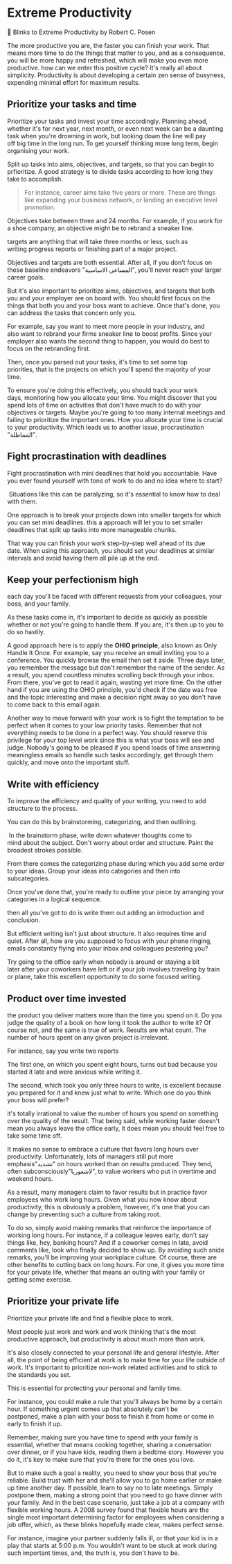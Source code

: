 # Extreme Productivity

<aside>
📖 Blinks to Extreme Productivity by Robert C. Posen

</aside>

The more productive you are, the faster you can finish your work. That means more time to do the things that matter to you, and as a consequence, you will be more happy and refreshed, which will make you even more productive. how can we enter this positive cycle? It's really all about simplicity. Productivity is about developing a certain zen sense of busyness, expending minimal effort for maximum results.

## Prioritize your tasks and time

Prioritize your tasks and invest your time accordingly. Planning ahead, whether it's for next year, next month, or even next week can be a daunting task when you're drowning in work, but looking down the line will pay off big time in the long run. To get yourself thinking more long term, begin organising your work. 

Split up tasks into aims, objectives, and targets, so that you can begin to prfioritize. A good strategy is to divide tasks according to how long they take to accomplish.

> For instance, career aims take five years or more. These are things like expanding your business network, or landing an executive level promotion.
> 

Objectives take between three and 24 months. For example, if you work for a shoe company, an objective might be to rebrand a sneaker line. 

targets are anything that will take three months or less, such as writing progress reports or finishing part of a major project. 

Objectives and targets are both essential. After all, if you don't focus on these baseline endeavors "المساعي الاساسية", you'll never reach your larger career goals.

But it's also important to prioritize aims, objectives, and targets that both you and your employer are on board with. You should first focus on the things that both you and your boss want to achieve. Once that's done, you can address the tasks that concern only you. 

For example, say you want to meet more people in your industry, and also want to rebrand your firms sneaker line to boost profits. Since your employer also wants the second thing to happen, you would do best to focus on the rebranding first.

Then, once you parsed out your tasks, it's time to set some top priorities, that is the projects on which you'll spend the majority of your time. 

To ensure you're doing this effectively, you should track your work days, monitoring how you allocate your time. You might discover that you spend lots of time on activities that don't have much to do with your objectives or targets. Maybe you're going to too many internal meetings and failing to prioritize the important ones. How you allocate your time is crucial to your productivity. Which leads us to another issue, procrastination "المماطلة".

## Fight procrastination with deadlines

Fight procrastination with mini deadlines that hold you accountable. Have you ever found yourself with tons of work to do and no idea where to start?

 Situations like this can be paralyzing, so it's essential to know how to deal with them. 

One approach is to break your projects down into smaller targets for which you can set mini deadlines. this a approach will let you to set smaller deadlines that split up tasks into more manageable chunks.

That way you can finish your work step-by-step well ahead of its due date. When using this approach, you should set your deadlines at similar intervals and avoid having them all pile up at the end. 

## Keep your perfectionism high

 each day you'll be faced with different requests from your colleagues, your boss, and your family. 

As these tasks come in, it's important to decide as quickly as possible whether or not you're going to handle them. If you are, it's then up to you to do so hastily. 

A good approach here is to apply the **OHIO principle**, also known as Only Handle It Once. For example, say you receive an email inviting you to a conference. You quickly browse the email then set it aside. Three days later, you remember the message but don't remember the name of the sender. As a result, you spend countless minutes scrolling back through your inbox. From there, you've got to read it again, wasting yet more time. On the other hand if you are using the OHIO principle, you'd check if the date was free and the topic interesting and make a decision right away so you don't have to come back to this email again. 

Another way to move forward with your work is to fight the temptation to be perfect when it comes to your low priority tasks. Remember that not everything needs to be done in a perfect way. You should reserve this privilege for your top level work since this is what your boss will see and judge. Nobody's going to be pleased if you spend loads of time answering meaningless emails so handle such tasks accordingly, get through them quickly, and move onto the important stuff.

## Write with efficiency

To improve the efficiency and quality of your writing, you need to add structure to the process.

You can do this by brainstorming, categorizing, and then outlining.

 In the brainstorm phase, write down whatever thoughts come to mind about the subject. Don't worry about order and structure. Paint the broadest strokes possible. 

From there comes the categorizing phase during which you add some order to your ideas. Group your ideas into categories and then into subcategories. 

Once you've done that, you're ready to outline your piece by arranging your categories in a logical sequence.

then all you've got to do is write them out adding an introduction and conclusion. 

But efficient writing isn't just about structure. It also requires time and quiet. After all, how are you supposed to focus with your phone ringing, emails constantly flying into your inbox and colleagues pestering you? 

Try going to the office early when nobody is around or staying a bit later after your coworkers have left or if your job involves traveling by train or plane, take this excellent opportunity to do some focused writing.

## Product over time invested

the product you deliver matters more than the time you spend on it. Do you judge the quality of a book on how long it took the author to write it? Of course not, and the same is true of work. Results are what count. The number of hours spent on any given project is irrelevant. 

For instance, say you write two reports 

The first one, on which you spent eight hours, turns out bad because you started it late and were anxious while writing it. 

The second, which took you only three hours to write, is excellent because you prepared for it and knew just what to write. Which one do you think your boss will prefer?

it's totally irrational to value the number of hours you spend on something over the quality of the result. That being said, while working faster doesn't mean you always leave the office early, it does mean you should feel free to take some time off.

It makes no sense to embrace a culture that favors long hours over productivity. Unfortunately, lots of managers still put more emphasis"تشديد" on hours worked than on results produced. They tend, often subconsciously"لاشعوريا", to value workers who put in overtime and weekend hours. 

As a result, many managers claim to favor results but in practice favor employees who work long hours. Given what you now know about productivity, this is obviously a problem, however, it's one that you can change by preventing such a culture from taking root.

To do so, simply avoid making remarks that reinforce the importance of working long hours. For instance, if a colleague leaves early, don't say things like, hey, banking hours? And if a coworker comes in late, avoid comments like, look who finally decided to show up. By avoiding such snide remarks, you'll be improving your workplace culture. Of course, there are other benefits to cutting back on long hours. For one, it gives you more time for your private life, whether that means an outing with your family or getting some exercise.

## Prioritize your private life

Prioritize your private life and find a flexible place to work. 

Most people just work and work and work thinking that's the most productive approach, but productivity is about much more than work. 

It's also closely connected to your personal life and general lifestyle. After all, the point of being efficient at work is to make time for your life outside of work. It's important to prioritize non-work related activities and to stick to the standards you set.

This is essential for protecting your personal and family time. 

For instance, you could make a rule that you'll always be home by a certain hour. If something urgent comes up that absolutely can't be postponed, make a plan with your boss to finish it from home or come in early to finish it up. 

Remember, making sure you have time to spend with your family is essential, whether that means cooking together, sharing a conversation over dinner, or if you have kids, reading them a bedtime story. However you do it, it's key to make sure that you're there for the ones you love.

But to make such a goal a reality, you need to show your boss that you're reliable. Build trust with her and she'll allow you to go home earlier or make up time another day. If possible, learn to say no to late meetings. Simply postpone them, making a strong point that you need to go have dinner with your family. And in the best case scenario, just take a job at a company with flexible working hours. A 2008 survey found that flexible hours are the single most important determining factor for employees when considering a job offer, which, as these blinks hopefully made clear, makes perfect sense.

For instance, imagine your partner suddenly falls ill, or that your kid is in a play that starts at 5:00 p.m. You wouldn't want to be stuck at work during such important times, and, the truth is, you don't have to be.